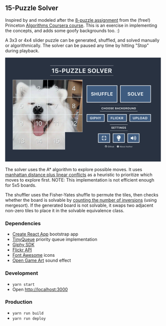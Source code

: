 ## 15-Puzzle Solver

Inspired by and modeled after the [8-puzzle assignment](https://www.coursera.org/learn/algorithms-part1/programming/iqOQi/8-puzzle) from the (free!) Princeton [Algorithms Coursera course](https://www.coursera.org/learn/algorithms-part1). This is an exercise in implementing the concepts, and adds some goofy backgrounds too. :)

A 3x3 or 4x4 slider puzzle can be generated, shuffled, and solved manually or
algorithmically. The solver can be paused any time by hitting "Stop" during playback.

<img src="screenshot.png">

The solver uses the A\* algorithm to explore possible moves. It uses [manhattan distance plus linear conflicts](https://algorithmsinsight.wordpress.com/graph-theory-2/a-star-in-general/implementing-a-star-to-solve-n-puzzle/) as a heuristic to prioritize which moves to explore first. NOTE: This implementation is not efficient enough for 5x5 boards.

The shuffler uses the Fisher-Yates shuffle to permute the tiles, then checks whether the board is solvable by [counting the number of inversions](https://www.geeksforgeeks.org/check-instance-15-puzzle-solvable/) (using mergesort). If the generated board is not solvable, it swaps two adjacent non-zero tiles to place it in the solvable equivalence class.

### Dependencies

- [Create React App](https://github.com/facebook/create-react-app) bootstrap app
- [TinyQueue](https://github.com/mourner/tinyqueue) priority queue implementation
- [Giphy SDK](https://developers.giphy.com/docs/sdk/#web)
- [Flickr API](https://www.flickr.com/services/api/)
- [Font Awesome](https://fontawesome.com/license) icons
- [Open Game Art](https://opengameart.org/content/87-clickety-clips) sound effect

### Development

- `yarn start`
- Open [http://localhost:3000](http://localhost:3000)

### Production

- `yarn run build`
- `yarn run deploy`
